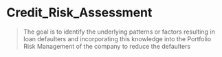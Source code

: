 # Credit_Risk_Assessment

> The goal is to identify the underlying patterns or factors resulting in loan defaulters and incorporating this knowledge into the Portfolio Risk Management of the company to reduce the defaulters

